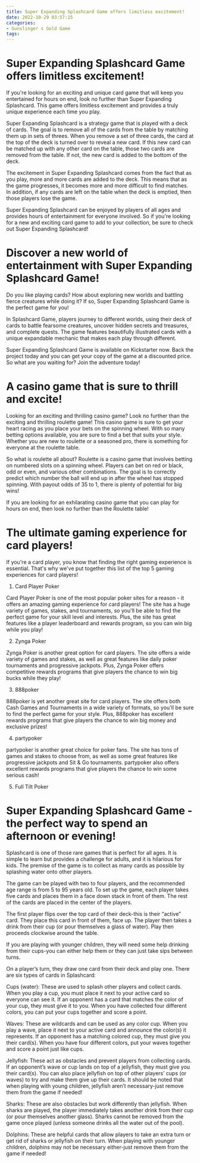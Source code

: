 ```yaml
---
title: Super Expanding Splashcard Game offers limitless excitement!
date: 2022-10-29 03:57:15
categories:
- Gunslinger s Gold Game
tags:
---
```



#  Super Expanding Splashcard Game offers limitless excitement!

If you're looking for an exciting and unique card game that will keep you entertained for hours on end, look no further than Super Expanding Splashcard. This game offers limitless excitement and provides a truly unique experience each time you play.

Super Expanding Splashcard is a strategy game that is played with a deck of cards. The goal is to remove all of the cards from the table by matching them up in sets of threes. When you remove a set of three cards, the card at the top of the deck is turned over to reveal a new card. If this new card can be matched up with any other card on the table, those two cards are removed from the table. If not, the new card is added to the bottom of the deck.

The excitement in Super Expanding Splashcard comes from the fact that as you play, more and more cards are added to the deck. This means that as the game progresses, it becomes more and more difficult to find matches. In addition, if any cards are left on the table when the deck is emptied, then those players lose the game.

Super Expanding Splashcard can be enjoyed by players of all ages and provides hours of entertainment for everyone involved. So if you're looking for a new and exciting card game to add to your collection, be sure to check out Super Expanding Splashcard!

#  Discover a new world of entertainment with Super Expanding Splashcard Game!

Do you like playing cards? How about exploring new worlds and battling fierce creatures while doing it? If so, Super Expanding Splashcard Game is the perfect game for you!

In Splashcard Game, players journey to different worlds, using their deck of cards to battle fearsome creatures, uncover hidden secrets and treasures, and complete quests. The game features beautifully illustrated cards with a unique expandable mechanic that makes each play through different.

Super Expanding Splashcard Game is available on Kickstarter now. Back the project today and you can get your copy of the game at a discounted price. So what are you waiting for? Join the adventure today!

#  A casino game that is sure to thrill and excite!

Looking for an exciting and thrilling casino game? Look no further than the exciting and thrilling roulette game! This casino game is sure to get your heart racing as you place your bets on the spinning wheel. With so many betting options available, you are sure to find a bet that suits your style. Whether you are new to roulette or a seasoned pro, there is something for everyone at the roulette table.

So what is roulette all about? Roulette is a casino game that involves betting on numbered slots on a spinning wheel. Players can bet on red or black, odd or even, and various other combinations. The goal is to correctly predict which number the ball will end up in after the wheel has stopped spinning. With payout odds of 35 to 1, there is plenty of potential for big wins!

If you are looking for an exhilarating casino game that you can play for hours on end, then look no further than the Roulette table!

#  The ultimate gaming experience for card players!

If you're a card player, you know that finding the right gaming experience is essential. That's why we've put together this list of the top 5 gaming experiences for card players!

1. Card Player Poker

Card Player Poker is one of the most popular poker sites for a reason - it offers an amazing gaming experience for card players! The site has a huge variety of games, stakes, and tournaments, so you'll be able to find the perfect game for your skill level and interests. Plus, the site has great features like a player leaderboard and rewards program, so you can win big while you play!

2. Zynga Poker

Zynga Poker is another great option for card players. The site offers a wide variety of games and stakes, as well as great features like daily poker tournaments and progressive jackpots. Plus, Zynga Poker offers competitive rewards programs that give players the chance to win big bucks while they play!

3. 888poker

888poker is yet another great site for card players. The site offers both Cash Games and Tournaments in a wide variety of formats, so you'll be sure to find the perfect game for your style. Plus, 888poker has excellent rewards programs that give players the chance to win big money and exclusive prizes!

4. partypoker

partypoker is another great choice for poker fans. The site has tons of games and stakes to choose from, as well as some great features like progressive jackpots and Sit & Go tournaments. partypoker also offers excellent rewards programs that give players the chance to win some serious cash!

5. Full Tilt Poker

#  Super Expanding Splashcard Game - the perfect way to spend an afternoon or evening!

Splashcard is one of those rare games that is perfect for all ages. It is simple to learn but provides a challenge for adults, and it is hilarious for kids. The premise of the game is to collect as many cards as possible by splashing water onto other players.

The game can be played with two to four players, and the recommended age range is from 5 to 95 years old. To set up the game, each player takes five cards and places them in a face down stack in front of them. The rest of the cards are placed in the center of the players.

The first player flips over the top card of their deck-this is their “active” card. They place this card in front of them, face up. The player then takes a drink from their cup (or pour themselves a glass of water). Play then proceeds clockwise around the table.

If you are playing with younger children, they will need some help drinking from their cups-you can either help them or they can just take sips between turns.

On a player’s turn, they draw one card from their deck and play one. There are six types of cards in Splashcard:

Cups (water): These are used to splash other players and collect cards. When you play a cup, you must place it next to your active card so everyone can see it. If an opponent has a card that matches the color of your cup, they must give it to you. When you have collected four different colors, you can put your cups together and score a point.

Waves: These are wildcards and can be used as any color cup. When you play a wave, place it next to your active card and announce the color(s) it represents. If an opponent has a matching colored cup, they must give you their card(s). When you have four different colors, put your waves together and score a point just like cups.

Jellyfish: These act as obstacles and prevent players from collecting cards. If an opponent’s wave or cup lands on top of a jellyfish, they must give you their card(s). You can also place jellyfish on top of other players’ cups (or waves) to try and make them give up their cards.
It should be noted that when playing with young children, jellyfish aren’t necessary-just remove them from the game if needed!

Sharks: These are also obstacles but work differently than jellyfish. When sharks are played, the player immediately takes another drink from their cup (or pour themselves another glass). Sharks cannot be removed from the game once played (unless someone drinks all the water out of the pool). 

Dolphins: These are helpful cards that allow players to take an extra turn or get rid of sharks or jellyfish on their turn. When playing with younger children, dolphins may not be necessary either-just remove them from the game if needed!